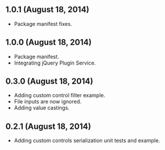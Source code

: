 1.0.1 (August 18, 2014)
------------------------

* Package manifest fixes.

1.0.0 (August 18, 2014)
------------------------

* Package manifest.
* Integrating jQuery Plugin Service.

0.3.0 (August 18, 2014)
------------------------

* Adding custom control filter example.
* File inputs are now ignored.
* Adding value castings.

0.2.1 (August 18, 2014)
------------------------

* Adding custom controls serialization unit tests and example.
